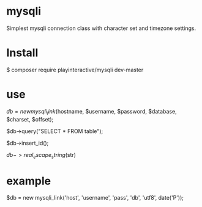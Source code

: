 # mysqli
Simplest mysqli connection class with character set and timezone settings.

# Install
$ composer require playinteractive/mysqli dev-master

# use
$db = new mysqli_link($hostname, $username, $password, $database, $charset, $offset);

$db->query("SELECT * FROM table");

$db->insert_id();

$db->real_escape_string($str)

# example
$db = new mysqli_link('host', 'username', 'pass', 'db', 'utf8', date('P'));
